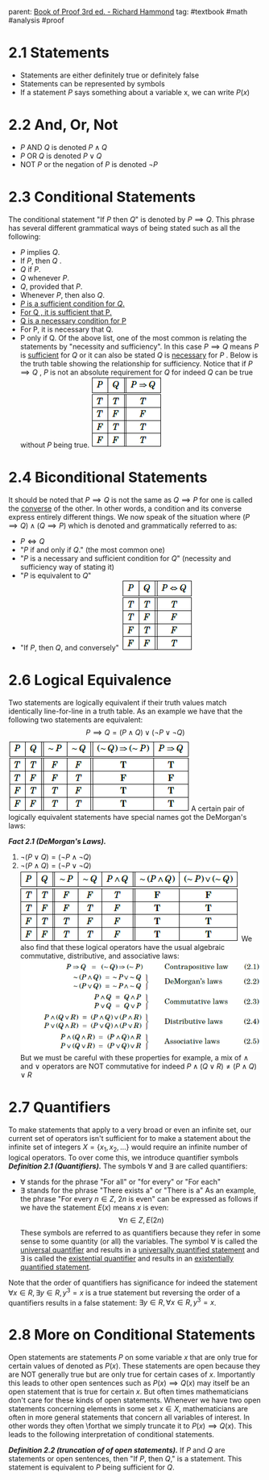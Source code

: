 parent: [Book of Proof 3rd ed. - Richard Hammond](Book%20of%20Proof%203rd%20ed.%20-%20Richard%20Hammond.md)
tag: #textbook #math #analysis #proof
# 2.1 Statements
- Statements are either definitely true or definitely false
- Statements can be represented by symbols
- If a statement $P$ says something about a variable x, we can write $P(x)$ 
# 2.2 And, Or, Not
- $P$ AND $Q$ is denoted $P \land Q$ 
- $P$ OR $Q$ is denoted $P \lor Q$ 
- NOT $P$ or the negation of $P$ is denoted $\lnot P$ 

# 2.3 Conditional Statements

The conditional statement "If $P$ then $Q$" is denoted by $P \implies Q$. This phrase has several different grammatical ways of being stated such as all the following:

- $P$ implies $Q$.
- If $P$, then $Q$ .
- $Q$ if $P$.
- $Q$ whenever $P$.
- $Q$, provided that $P$.
- Whenever $P$, then also $Q$.
- <u> $P$ is a sufficient condition for $Q$.</u>
- <u> For Q , it is sufficient that P.</u>
- <u> Q is a necessary condition for P</u>
- For P, it is necessary that Q.
- P only if Q.
Of the above list, one of the most common is relating the statements by "necessity and sufficiency".  In this case $P \implies Q$ means $P$ is <u>sufficient</u> for $Q$ or it can also be stated $Q$ is <u>necessary</u> for $P$ . Below is the truth table showing the relationship for sufficiency. Notice that if $P \implies Q$ , $P$ is not an absolute requirement for $Q$ for indeed $Q$ can be true without $P$ being true.
![](Pasted%20image%2020251031000353.png)
# 2.4 Biconditional Statements
It should be noted that $P \implies Q$ is not the same as $Q \implies P$  for one is called the <u>converse</u> of the other. In other words, a condition and its converse express entirely different things.
We now speak of the situation where $(P\implies Q)\land (Q \implies P)$ which is denoted and grammatically referred to as:
- $P\iff Q$ 
- "$P$ if and only if $Q$." (the most common one)
- "$P$ is a necessary and sufficient condition for $Q$" (necessity and sufficiency way of stating it)
- "$P$ is equivalent to $Q$"
- "If $P$, then $Q$, and conversely"
![](Pasted%20image%2020251031001105.png)
# 2.6 Logical Equivalence
Two statements are logically equivalent if their truth values match identically line-for-line in a truth table. As an example we have that the following two statements are equivalent:
$$P \implies Q = (P \land Q) \lor (\lnot P \lor \lnot Q)$$
![](Pasted%20image%2020251031002237.png)
A certain pair of logically equivalent statements have special names got the DeMorgan's laws:

***Fact 2.1 (DeMorgan's Laws).*** 
1. $\lnot (P \lor Q) = (\lnot P \land \lnot Q)$ 
2. $\lnot (P \land Q) = (\lnot P \lor \lnot Q)$ 
![](Pasted%20image%2020251031003047.png)
We also find that these logical operators have the usual algebraic commutative, distributive, and associative laws:
![](Pasted%20image%2020251031003304.png)
But we must be careful with these properties for example, a mix of $\land$ and $\lor$ operators are NOT commutative for indeed $P\land (Q \lor R) \ne (P \land Q) \lor R$ 
# 2.7 Quantifiers
To make statements that apply to a very broad or even an infinite set, our current set of operators isn't sufficient for to make a statement about the infinite set of integers $X = \{ x_1, x_2, ...\}$ would require an infinite number of logical operators. To over come this, we introduce quantifier symbols
***Definition 2.1 (Quantifiers).*** The symbols $\forall$ and $\exists$ are called quantifiers:
- $\forall$ stands for the phrase "For all" or "for every" or "For each"
- $\exists$ stands for the phrase "There exists a" or "There is a"
As an example, the phrase "For every $n \in Z$, $2n$ is even" can be expressed as follows if we have the statement $E(x)$ means $x$ is even:
$$\forall n \in Z, E(2n)$$
These symbols are referred to as quantifiers because they refer in some sense to some quantity (or all) the variables. The symbol $\forall$ is called the <u>universal quantifier</u> and results in a <u>universally quantified statement</u> and $\exists$ is called the <u>existential quantifier</u> and results in an <u>existentially quantified statement</u>. 

Note that the order of quantifiers has significance for indeed the statement $\forall x \in R, \exists y \in R, y^3 =x$ is a true statement but reversing the order of a quantifiers results in a false statement: $\exists y \in R, \forall x \in R, y^3 = x$.
# 2.8 More on Conditional Statements
Open statements are statements $P$ on some variable $x$  that are only true for certain values of  denoted as $P(x)$. These statements are open because they are NOT generally true but are only true for certain cases of $x$. Importantly this leads to other open sentences such as $P(x) \implies Q(x)$ may itself be an open statement that is true for certain $x$. But often times mathematicians don't care for these kinds of open statements. Whenever we have two open statements concerning elements in some set $x \in X$, mathematicians are often in more general statements that concern all variables of interest. In other words they often \forthat we simply truncate it to $P(x) \implies Q(x)$. This leads to the following interpretation of conditional statements.

***Definition 2.2 (truncation of of open statements).*** If $P$ and $Q$ are statements or open sentences, then "If $P$, then $Q$," is a statement. This statement is equivalent to $P$ being sufficient for $Q$. 


